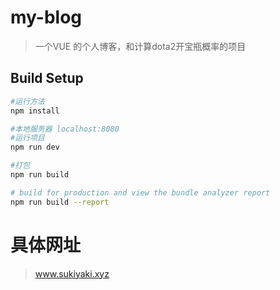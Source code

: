# my-blog

>一个VUE 的个人博客，和计算dota2开宝瓶概率的项目 

## Build Setup

``` bash
#运行方法
npm install

#本地服务器 localhost:8080
#运行项目
npm run dev

#打包
npm run build

# build for production and view the bundle analyzer report
npm run build --report
```
# 具体网址
> www.sukiyaki.xyz

